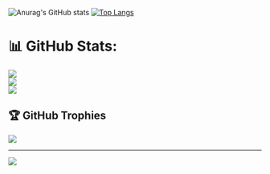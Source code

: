 ![Anurag's GitHub stats](https://github-readme-stats.vercel.app/api?username=Carterpersall&count_private=true&show_icons=true&theme=cobalt)
[![Top Langs](https://github-readme-stats.vercel.app/api/top-langs/?username=Carterpersall&langs_count=8)](https://github.com/anuraghazra/github-readme-stats)



# 📊 GitHub Stats:
![](https://github-readme-stats.vercel.app/api?username=Carterpersall&theme=dark&hide_border=false&include_all_commits=true&count_private=true)<br/>
![](https://github-readme-streak-stats.herokuapp.com/?user=Carterpersall&theme=dark&hide_border=false)<br/>
![](https://github-readme-stats.vercel.app/api/top-langs/?username=Carterpersall&theme=dark&hide_border=false&include_all_commits=true&count_private=true)

## 🏆 GitHub Trophies
![](https://github-profile-trophy.vercel.app/?username=Carterpersall&theme=radical&no-frame=false&no-bg=true&margin-w=4)

---
[![](https://visitcount.itsvg.in/api?id=Carterpersall&icon=0&color=0)](https://visitcount.itsvg.in)

<!-- Proudly created with GPRM ( https://gprm.itsvg.in ) -->